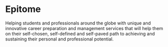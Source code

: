 # Epitome

Helping students and professionals around the globe with unique and innovative career preparation and management services that will help them on their self-chosen, self-defined and self-paved path to achieving and sustaining their personal and professional potential.